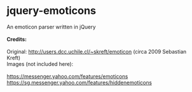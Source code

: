 jquery-emoticons
================

An emoticon parser written in jQuery
<br>
<br>
<strong>Credits:</strong>
<br><br>
Original: http://users.dcc.uchile.cl/~skreft/emoticon (circa 2009 Sebastian Kreft)
<br>
Images (not included here):  
<br>
https://messenger.yahoo.com/features/emoticons<br>
https://sg.messenger.yahoo.com/features/hiddenemoticons
